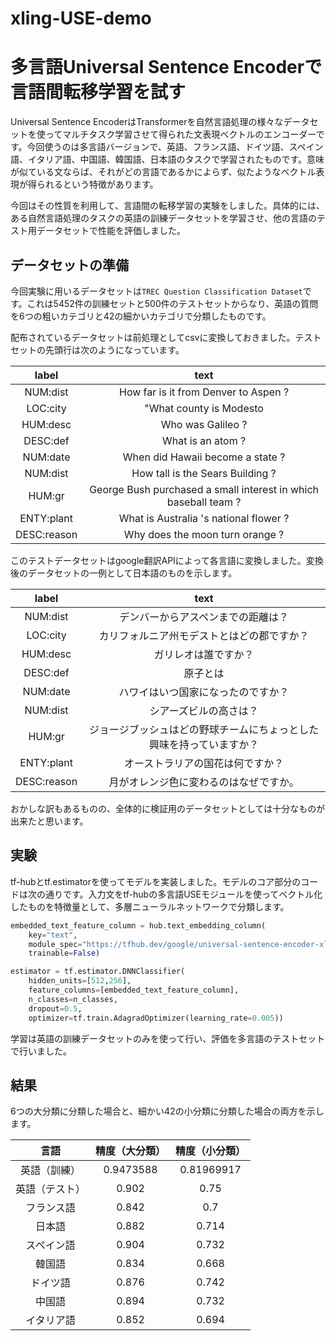 # xling-USE-demo

# 多言語Universal Sentence Encoderで言語間転移学習を試す

Universal Sentence EncoderはTransformerを自然言語処理の様々なデータセットを使ってマルチタスク学習させて得られた文表現ベクトルのエンコーダーです。今回使うのは多言語バージョンで、英語、フランス語、ドイツ語、スペイン語、イタリア語、中国語、韓国語、日本語のタスクで学習されたものです。意味が似ている文ならば、それがどの言語であるかによらず、似たようなベクトル表現が得られるという特徴があります。

今回はその性質を利用して、言語間の転移学習の実験をしました。具体的には、ある自然言語処理のタスクの英語の訓練データセットを学習させ、他の言語のテスト用データセットで性能を評価しました。

## データセットの準備
今回実験に用いるデータセットは`TREC Question Classification Dataset`です。これは5452件の訓練セットと500件のテストセットからなり、英語の質問を6つの粗いカテゴリと42の細かいカテゴリで分類したものです。

配布されているデータセットは前処理としてcsvに変換しておきました。テストセットの先頭行は次のようになっています。

|label|text|
|:-:|:-:|
|NUM:dist|How far is it from Denver to Aspen ?|
|LOC:city|"What county is Modesto | California in ?"|
|HUM:desc|Who was Galileo ?|
|DESC:def|What is an atom ?|
|NUM:date|When did Hawaii become a state ?|
|NUM:dist|How tall is the Sears Building ?|
|HUM:gr|George Bush purchased a small interest in which baseball team ?|
|ENTY:plant|What is Australia 's national flower ?|
|DESC:reason|Why does the moon turn orange ?|

このテストデータセットはgoogle翻訳APIによって各言語に変換しました。変換後のデータセットの一例として日本語のものを示します。

|label|text|
|:-:|:-:|
|NUM:dist|デンバーからアスペンまでの距離は？|
|LOC:city|カリフォルニア州モデストとはどの郡ですか？|
|HUM:desc|ガリレオは誰ですか？|
|DESC:def|原子とは|
|NUM:date|ハワイはいつ国家になったのですか？|
|NUM:dist|シアーズビルの高さは？|
|HUM:gr|ジョージブッシュはどの野球チームにちょっとした興味を持っていますか？|
|ENTY:plant|オーストラリアの国花は何ですか？|
|DESC:reason|月がオレンジ色に変わるのはなぜですか。|

おかしな訳もあるものの、全体的に検証用のデータセットとしては十分なものが出来たと思います。

## 実験
tf-hubとtf.estimatorを使ってモデルを実装しました。モデルのコア部分のコードは次の通りです。入力文をtf-hubの多言語USEモジュールを使ってベクトル化したものを特徴量として、多層ニューラルネットワークで分類します。

```python
embedded_text_feature_column = hub.text_embedding_column(
    key="text", 
    module_spec="https://tfhub.dev/google/universal-sentence-encoder-xling-many/1",
    trainable=False)

estimator = tf.estimator.DNNClassifier(
    hidden_units=[512,256],
    feature_columns=[embedded_text_feature_column],
    n_classes=n_classes,
    dropout=0.5,
    optimizer=tf.train.AdagradOptimizer(learning_rate=0.005))
```

学習は英語の訓練データセットのみを使って行い、評価を多言語のテストセットで行いました。

## 結果
6つの大分類に分類した場合と、細かい42の小分類に分類した場合の両方を示します。

|言語|精度（大分類）|精度（小分類）|
|:-:|:-:|:-:|
|英語（訓練）|0.9473588|0.81969917|
|英語（テスト）|0.902|0.75|
|フランス語|0.842|0.7|
|日本語|0.882|0.714|
|スペイン語|0.904|0.732|
|韓国語|0.834|0.668|
|ドイツ語|0.876|0.742|
|中国語|0.894|0.732|
|イタリア語|0.852|0.694|

